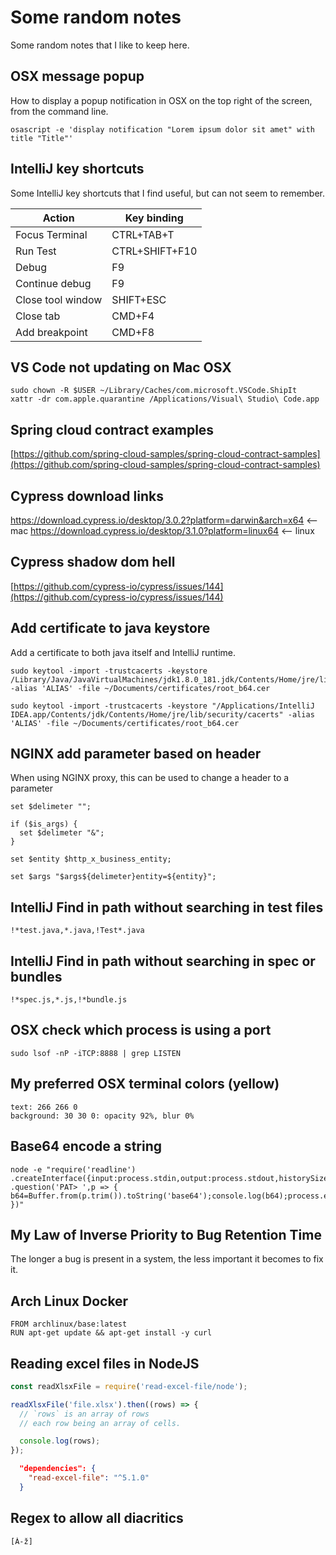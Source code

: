 # Some random notes
Some random notes that I like to keep here.

## OSX message popup
How to display a popup notification in OSX on the top right of the screen, from the command line.
```
osascript -e 'display notification "Lorem ipsum dolor sit amet" with title "Title"'
```

## IntelliJ key shortcuts
Some IntelliJ key shortcuts that I find useful, but can not seem to remember.

| Action            | Key binding       |
|-------------------|-------------------|
| Focus Terminal    | CTRL+TAB+T        |
| Run Test          | CTRL+SHIFT+F10    |
| Debug             | F9                |
| Continue debug    | F9                |
| Close tool window | SHIFT+ESC         |
| Close tab         | CMD+F4            |
| Add breakpoint    | CMD+F8            |

## VS Code not updating on Mac OSX
```
sudo chown -R $USER ~/Library/Caches/com.microsoft.VSCode.ShipIt
xattr -dr com.apple.quarantine /Applications/Visual\ Studio\ Code.app
```

## Spring cloud contract examples
[https://github.com/spring-cloud-samples/spring-cloud-contract-samples](https://github.com/spring-cloud-samples/spring-cloud-contract-samples)

## Cypress download links
https://download.cypress.io/desktop/3.0.2?platform=darwin&arch=x64 <-- mac
https://download.cypress.io/desktop/3.1.0?platform=linux64 <-- linux

## Cypress shadow dom hell
[https://github.com/cypress-io/cypress/issues/144](https://github.com/cypress-io/cypress/issues/144)

## Add certificate to java keystore
Add a certificate to both java itself and IntelliJ runtime.
```
sudo keytool -import -trustcacerts -keystore /Library/Java/JavaVirtualMachines/jdk1.8.0_181.jdk/Contents/Home/jre/lib/security/cacerts -alias 'ALIAS' -file ~/Documents/certificates/root_b64.cer

sudo keytool -import -trustcacerts -keystore "/Applications/IntelliJ IDEA.app/Contents/jdk/Contents/Home/jre/lib/security/cacerts" -alias 'ALIAS' -file ~/Documents/certificates/root_b64.cer
```

## NGINX add parameter based on header
When using NGINX proxy, this can be used to change a header to a parameter
```
set $delimeter "";

if ($is_args) {
  set $delimeter "&";
}

set $entity $http_x_business_entity;

set $args "$args${delimeter}entity=${entity}";
```

## IntelliJ Find in path without searching in test files
```
!*test.java,*.java,!Test*.java
```

## IntelliJ Find in path without searching in spec or bundles
```
!*spec.js,*.js,!*bundle.js
```

## OSX check which process is using a port
```
sudo lsof -nP -iTCP:8888 | grep LISTEN
```

## My preferred OSX terminal colors (yellow)
```
text: 266 266 0
background: 30 30 0: opacity 92%, blur 0%
```

## Base64 encode a string
```
node -e "require('readline') .createInterface({input:process.stdin,output:process.stdout,historySize:0}) .question('PAT> ',p => { b64=Buffer.from(p.trim()).toString('base64');console.log(b64);process.exit(); })"
```

## My Law of Inverse Priority to Bug Retention Time
The longer a bug is present in a system, the less important it becomes to fix it.

## Arch Linux Docker
```
FROM archlinux/base:latest
RUN apt-get update && apt-get install -y curl
```

## Reading excel files in NodeJS
```javascript
const readXlsxFile = require('read-excel-file/node');

readXlsxFile('file.xlsx').then((rows) => {
  // `rows` is an array of rows
  // each row being an array of cells.

  console.log(rows);
});
```

```json
  "dependencies": {
    "read-excel-file": "^5.1.0"
  }
```

## Regex to allow all diacritics
```
[À-ž]
```